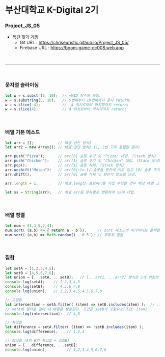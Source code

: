 # 부산대학교 K-Digital 2기
### Project_JS_05
* 폭탄 찾기 게임
  + Git URL : https://chriseuristic.github.io/Project_JS_05/
  + Firebase URL : https://boom-game-dc008.web.app

<br>

***

<br>

### 문자열 슬라이싱

```javascript
let w = s.substr(5, 10);  // =MID 함수와 동일.
w = s.substring(5, 10);   // 5번째부터 10번째까지 문자 return;
w = s.slice(-4);          // -4 위치로부터 마지막까지 return;
w = s.slice(4);           // 4 위치로부터 마지막까지 return;
```

<br>

### 배열 기본 메소드

```javascript
let arr = [];           // 배열 선언 방식1
let arr2 = new Array(); // 배열 선언 방식2 (1, 2번 모두 동일한 결과)

arr.push("Pizza");      // arr[0] 슬롯 추가 및 "Pizza" 대입. (Stack 방식)
arr.push("Chicken");    // arr[1] 슬롯 추가 및 "Chicken" 대입. (Stack 방식)
arr.pop();              // arr[1] 슬롯 삭제. (Stack 방식)
arr.unshift("Melon");   // arr[0]~[n-1] 슬롯을 한칸씩 뒤로 밀고 [0] 슬롯 추가, "Melon" 대입.
arr.shift();            // arr[0] 슬롯 삭제 및 한칸씩 앞으로 당김.

arr.length = 1;         // 배열.length 프로퍼티를 직접 수정할 경우 해당 배열 크기를 강제로 조절. 0 대입시 비워버림.

let ss = String(arr);   // 배열 arr을 문자열로 반환하여 ss에 대입.
```

<br>

### 배열 정렬

```javascript
let num = [1,3,5,2,4];
num.sort( (a,b) => { return a - b });     // sort 메소드의 파라미터는 콜백함수로. return 값이 양수면 오름차순, 음수면 내림차순.
num.sort( (a,b) => Math.random() - 0.5 ); // 무작위 정렬.
```

<br>

### 집합

```javascript
let setA = [1,2,3,4,5];
let setB = [4,5,6,7,8];
let union = [...setA, ...setB];   // [...arr1, ...arr2] 방식은 2개 이상의 배열을 결합한다.
console.log(setA);    // 1,2,3,4,5
console.log(setB);    // 4,5,6,7,8
console.log(union);   // 1,2,3,4,5,4,5,6,7,8

// 교집합
let intersection = setA.filter( (item) => setB.includes(item) );  // .filter : 주어진 함수의 조건을 만족하는 요소를 모아 새로운 배열로 반환.
// setA에 필터를 걸어 새 배열을 생성한다. 조건은 setB의 포함요소(조건: item)
console.log(intersection);  // 4,5

// 차집합
let difference = setA.filter( (item) => !setB.includes(item) );
console.log(difference);    // 1,2,3

// 합집합 (A와 B의 차집합 + 집합B)
union = [...difference, ...setB];
console.log(union);         // 1,2,3,4,5,6,7,8
```
